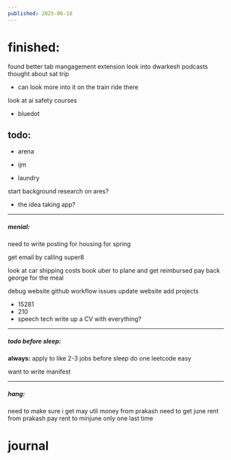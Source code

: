 ```yaml
---
published: 2025-06-18
---
```

# finished:

found better tab mangagement extension 
look into dwarkesh podcasts
thought about sat trip 
- can look more into it on the train ride there

look at ai safety courses 
- bluedot
## todo:

- arena
- ijm

- laundry 

start background research on ares?
- the idea taking app?

----

##### menial:
need to write posting for housing for spring

get email by calling super8

look at car shipping costs 
book uber to plane and get reimbursed
pay back george for the meal

debug website github workflow issues
update website 
add projects
- 15281
- 210
- speech tech
write up a CV with everything?

----
##### todo before sleep:

**always:**
apply to like 2-3 jobs before sleep 
do one leetcode easy 

want to write manifest

----
##### hang:

need to make sure i get may util money from prakash
need to get june rent from prakash
pay rent to minjune only one last time

# journal
